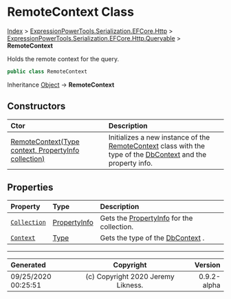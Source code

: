 ﻿# RemoteContext Class

[Index](../index.md) > [ExpressionPowerTools.Serialization.EFCore.Http](ExpressionPowerTools.Serialization.EFCore.Http.a.md) > [ExpressionPowerTools.Serialization.EFCore.Http.Queryable](ExpressionPowerTools.Serialization.EFCore.Http.Queryable.n.md) > **RemoteContext**

Holds the remote context for the query.

```csharp
public class RemoteContext
```

Inheritance [Object](https://docs.microsoft.com/dotnet/api/system.object) → **RemoteContext**

## Constructors

| Ctor | Description |
| :-- | :-- |
| [RemoteContext(Type context, PropertyInfo collection)](ExpressionPowerTools.Serialization.EFCore.Http.Queryable.RemoteContext.ctor.md#remotecontexttype-context-propertyinfo-collection) | Initializes a new instance of the [RemoteContext](ExpressionPowerTools.Serialization.EFCore.Http.Queryable.RemoteContext.cs.md) class with the            type of the [DbContext](https://docs.microsoft.com/dotnet/api/microsoft.entityframeworkcore.dbcontext) and the property info. |
## Properties

| Property | Type | Description |
| :-- | :-- | :-- |
| [`Collection`](ExpressionPowerTools.Serialization.EFCore.Http.Queryable.RemoteContext.Collection.prop.md) | [PropertyInfo](https://docs.microsoft.com/dotnet/api/system.reflection.propertyinfo) | Gets the [PropertyInfo](https://docs.microsoft.com/dotnet/api/system.reflection.propertyinfo) for the collection. |
| [`Context`](ExpressionPowerTools.Serialization.EFCore.Http.Queryable.RemoteContext.Context.prop.md) | [Type](https://docs.microsoft.com/dotnet/api/system.type) | Gets the type of the [DbContext](https://docs.microsoft.com/dotnet/api/microsoft.entityframeworkcore.dbcontext) . |


---

| Generated | Copyright | Version |
| :-- | :-: | --: |
| 09/25/2020 00:25:51 | (c) Copyright 2020 Jeremy Likness. | 0.9.2-alpha |
